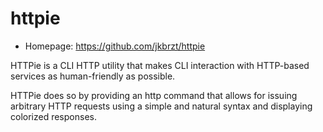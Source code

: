 # httpie

* Homepage: https://github.com/jkbrzt/httpie

HTTPie is a CLI HTTP utility that makes CLI interaction with HTTP-based
 services as human-friendly as possible.

 HTTPie does so by providing an http command that allows for issuing
 arbitrary HTTP requests using a simple and natural syntax and displaying
 colorized responses.
